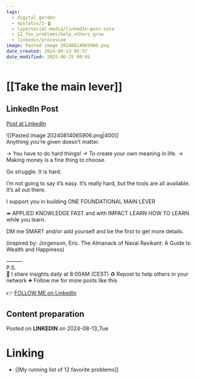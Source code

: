 ```yaml
---
tags:
  - digital_garden
  - epstatus/2-🪴
  - type/social-media/linkedIn-post-note
  - 12_fav_problems/help_others_grow
  - linkedin/processed
image: Pasted image 20240814065906.png
date_created: 2024-08-13 05:57
date_modified: 2025-06-25 00:01
---
```

# [[Take the main lever]]

## LinkedIn Post

[Post at LinkedIn](https://www.linkedin.com/posts/sebastiankamilli_anything-youre-given-doesnt-matter-activity-7229003827465629697-m_4y?utm_source=share&utm_medium=member_desktop)

![[Pasted image 20240814065906.png|400]]  
Anything you’re given doesn’t matter.

→ You have to do hard things! 
→ To create your own meaning in life. 
→ Making money is a fine thing to choose. 

Go struggle. 
It is hard. 

I’m not going to say it’s easy. 
It’s really hard, but the tools are all available. 
It’s all out there.

I support you in building 
ONE FOUNDATIONAL MAIN LEVER

➠ APPLIED KNOWLEDGE
FAST and with IMPACT 
LEARN HOW TO LEARN
while you learn.

DM me SMART and/or add yourself and be the first to get more details.

(inspired by:
Jorgenson, Eric. 
The Almanack of Naval Ravikant: 
A Guide to Wealth and Happiness)

———  
P.S.  
🔔 I share insights daily at 8:00AM (CEST)
♻ Repost to help others in your network
➕ Follow me for more posts like this

👉 [FOLLOW ME on LinkedIn](https://www.linkedin.com/comm/mynetwork/discovery-see-all?usecase=PEOPLE_FOLLOWS&followMember=sebastiankamilli)

## Content preparation

Posted on **LINKEDIN** on 2024-08-13_Tue

# Linking

+ [[My running list of 12 favorite problems]]